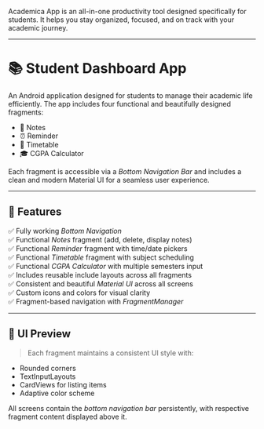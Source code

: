 Academica App is an all-in-one productivity tool designed specifically for students. It helps you stay organized, focused, and on track with your academic journey.

---

# 📚 Student Dashboard App

An Android application designed for students to manage their academic life efficiently. The app includes four functional and beautifully designed fragments:
- 📝 Notes
- ⏰ Reminder
- 📅 Timetable
- 🎓 CGPA Calculator

Each fragment is accessible via a *Bottom Navigation Bar* and includes a clean and modern Material UI for a seamless user experience.

---

## 🚀 Features

✅ Fully working *Bottom Navigation*  
✅ Functional *Notes* fragment (add, delete, display notes)  
✅ Functional *Reminder* fragment with time/date pickers  
✅ Functional *Timetable* fragment with subject scheduling  
✅ Functional *CGPA Calculator* with multiple semesters input  
✅ Includes reusable include layouts across all fragments  
✅ Consistent and beautiful *Material UI* across all screens  
✅ Custom icons and colors for visual clarity  
✅ Fragment-based navigation with *FragmentManager*

---

## 📱 UI Preview

> Each fragment maintains a consistent UI style with:
- Rounded corners
- TextInputLayouts
- CardViews for listing items
- Adaptive color scheme

All screens contain the *bottom navigation bar* persistently, with respective fragment content displayed above it.

